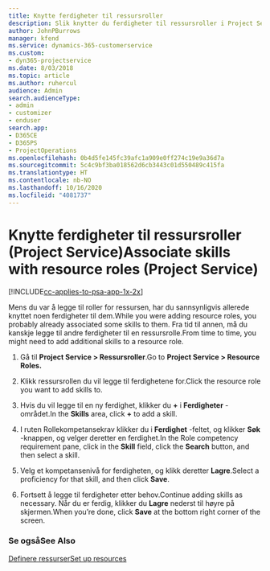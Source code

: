 ```yaml
---
title: Knytte ferdigheter til ressursroller
description: Slik knytter du ferdigheter til ressursroller i Project Service
author: JohnPBurrows
manager: kfend
ms.service: dynamics-365-customerservice
ms.custom:
- dyn365-projectservice
ms.date: 8/03/2018
ms.topic: article
ms.author: ruhercul
audience: Admin
search.audienceType:
- admin
- customizer
- enduser
search.app:
- D365CE
- D365PS
- ProjectOperations
ms.openlocfilehash: 0b4d5fe145fc39afc1a909e0ff274c19e9a36d7a
ms.sourcegitcommit: 5c4c9bf3ba018562d6cb3443c01d550489c415fa
ms.translationtype: HT
ms.contentlocale: nb-NO
ms.lasthandoff: 10/16/2020
ms.locfileid: "4081737"
---
```

# <a name="associate-skills-with-resource-roles-project-service"></a><span data-ttu-id="4d8e4-103">Knytte ferdigheter til ressursroller (Project Service)</span><span class="sxs-lookup"><span data-stu-id="4d8e4-103">Associate skills with resource roles (Project Service)</span></span>

[!INCLUDE[cc-applies-to-psa-app-1x-2x](../includes/cc-applies-to-psa-app-1x-2x.md)]

<span data-ttu-id="4d8e4-104">Mens du var å legge til roller for ressursen, har du sannsynligvis allerede knyttet noen ferdigheter til dem.</span><span class="sxs-lookup"><span data-stu-id="4d8e4-104">While you were adding resource roles, you probably already associated some skills to them.</span></span> <span data-ttu-id="4d8e4-105">Fra tid til annen, må du kanskje legge til andre ferdigheter til en ressursrolle.</span><span class="sxs-lookup"><span data-stu-id="4d8e4-105">From time to time, you might need to add additional skills to a resource role.</span></span>  
  
1.  <span data-ttu-id="4d8e4-106">Gå til **Project Service > Ressursroller**.</span><span class="sxs-lookup"><span data-stu-id="4d8e4-106">Go to **Project Service > Resource Roles.**</span></span>  
  
2.  <span data-ttu-id="4d8e4-107">Klikk ressursrollen du vil legge til ferdighetene for.</span><span class="sxs-lookup"><span data-stu-id="4d8e4-107">Click the resource role you want to add skills to.</span></span>  
  
3.  <span data-ttu-id="4d8e4-108">Hvis du vil legge til en ny ferdighet, klikker du **+** i **Ferdigheter** -området.</span><span class="sxs-lookup"><span data-stu-id="4d8e4-108">In the **Skills** area, click **+** to add a skill.</span></span>  
  
4.  <span data-ttu-id="4d8e4-109">I ruten Rollekompetansekrav klikker du i **Ferdighet** -feltet, og klikker **Søk** -knappen, og velger deretter en ferdighet.</span><span class="sxs-lookup"><span data-stu-id="4d8e4-109">In the Role competency requirement pane, click in the **Skill** field, click the **Search** button,  and then select a skill.</span></span>  
  
5.  <span data-ttu-id="4d8e4-110">Velg et kompetansenivå for ferdigheten, og klikk deretter **Lagre**.</span><span class="sxs-lookup"><span data-stu-id="4d8e4-110">Select a proficiency for that skill, and then click **Save**.</span></span>  
  
6.  <span data-ttu-id="4d8e4-111">Fortsett å legge til ferdigheter etter behov.</span><span class="sxs-lookup"><span data-stu-id="4d8e4-111">Continue adding skills as necessary.</span></span> <span data-ttu-id="4d8e4-112">Når du er ferdig, klikker du **Lagre** nederst til høyre på skjermen.</span><span class="sxs-lookup"><span data-stu-id="4d8e4-112">When you’re done, click **Save** at the bottom right corner of the screen.</span></span>  
  
### <a name="see-also"></a><span data-ttu-id="4d8e4-113">Se også</span><span class="sxs-lookup"><span data-stu-id="4d8e4-113">See Also</span></span>  
 [<span data-ttu-id="4d8e4-114">Definere ressurser</span><span class="sxs-lookup"><span data-stu-id="4d8e4-114">Set up resources</span></span>](../psa/set-up-resources.md)

